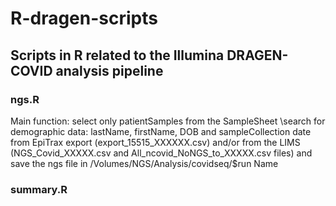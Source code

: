 # R-dragen-scripts
## Scripts in R related to the Illumina DRAGEN-COVID analysis pipeline

### ngs.R
   Main function: select only  patientSamples from the SampleSheet \search for demographic data: lastName, firstName, DOB and sampleCollection date from EpiTrax export (export_15515_XXXXXX.csv)  and/or from the LIMS (NGS_Covid_XXXXX.csv and All_ncovid_NoNGS_to_XXXXX.csv files) and save the ngs file in
/Volumes/NGS/Analysis/covidseq/$run Name


### summary.R
